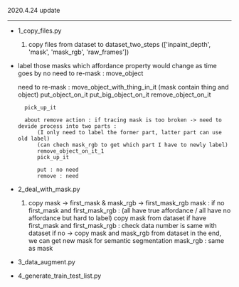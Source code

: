2020.4.24 update

---
* 1_copy_files.py
    1. copy files from dataset to dataset_two_steps
        (['inpaint_depth', 'mask', 'mask_rgb', 'raw_frames'])

* label those masks which affordance property would change as time goes by
    no need to re-mask : 
        move_object
    
    need to re-mask :
        move_object_with_thing_in_it (mask contain thing and object)
        put_object_on_it
        put_big_object_on_it
        remove_object_on_it

        pick_up_it

        about remove action : if tracing mask is too broken -> need to devide process into two parts :  
            (I only need to label the former part, latter part can use old label)
            (can chech mask_rgb to get which part I have to newly label)
            remove_object_on_it_1
            pick_up_it

            put : no need 
            remove : need

* 2_deal_with_mask.py
    1. copy mask -> first_mask & mask_rgb -> first_mask_rgb
        mask :
            if no first_mask and first_mask_rgb : (all have true affordance / all have no affordance but hard to label)
                copy mask from dataset
            if have first_mask and first_mask_rgb :
                check data number is same with dataset
                    if no -> copy mask and mask_rgb from dataset
            in the end, we can get new mask for semantic segmentation
        mask_rgb : 
            same as mask

* 3_data_augment.py

* 4_generate_train_test_list.py


